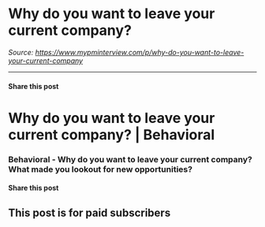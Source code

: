 # Why do you want to leave your current company?

*Source: https://www.mypminterview.com/p/why-do-you-want-to-leave-your-current-company*

---

#### Share this post

# Why do you want to leave your current company? | Behavioral

### Behavioral - Why do you want to leave your current company? What made you lookout for new opportunities?

#### Share this post

## This post is for paid subscribers

